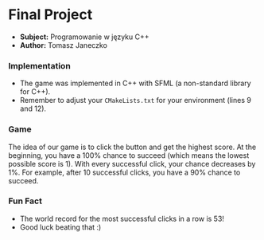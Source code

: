 # Final Project
- **Subject:** Programowanie w języku C++
- **Author:** Tomasz Janeczko

### Implementation
- The game was implemented in C++ with SFML (a non-standard library for C++).
- Remember to adjust your `CMakeLists.txt` for your environment (lines 9 and 12).

### Game
The idea of our game is to click the button and get the highest score. At the beginning, you have a 100% chance to succeed (which means the lowest possible score is 1). With every successful click, your chance decreases by 1%. For example, after 10 successful clicks, you have a 90% chance to succeed.

### Fun Fact
- The world record for the most successful clicks in a row is 53!
- Good luck beating that :)